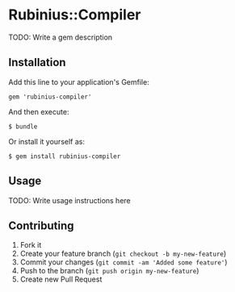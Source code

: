 # Rubinius::Compiler

TODO: Write a gem description

## Installation

Add this line to your application's Gemfile:

    gem 'rubinius-compiler'

And then execute:

    $ bundle

Or install it yourself as:

    $ gem install rubinius-compiler

## Usage

TODO: Write usage instructions here

## Contributing

1. Fork it
2. Create your feature branch (`git checkout -b my-new-feature`)
3. Commit your changes (`git commit -am 'Added some feature'`)
4. Push to the branch (`git push origin my-new-feature`)
5. Create new Pull Request
